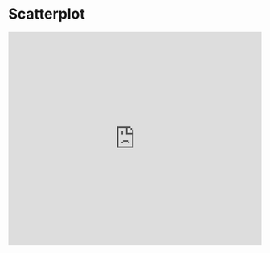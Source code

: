 # Scatterplot

<iframe width="100%" height="423" frameborder="0"
  src="https://observablehq.com/embed/@aluisioalves/introducao-a-vega-lite-e-vega-lite-api?cells=scatter"></iframe>
